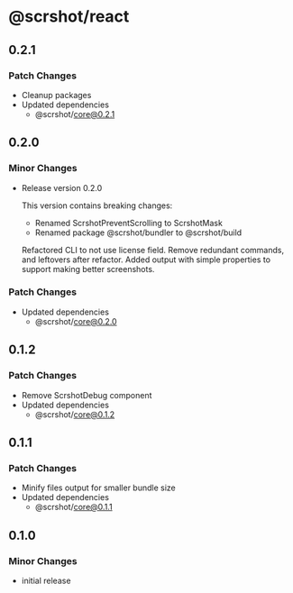 # @scrshot/react

## 0.2.1

### Patch Changes

- Cleanup packages
- Updated dependencies
  - @scrshot/core@0.2.1

## 0.2.0

### Minor Changes

- Release version 0.2.0

  This version contains breaking changes:

  - Renamed ScrshotPreventScrolling to ScrshotMask
  - Renamed package @scrshot/bundler to @scrshot/build

  Refactored CLI to not use license field. Remove redundant commands, and leftovers after refactor. Added output with simple properties to support making better screenshots.

### Patch Changes

- Updated dependencies
  - @scrshot/core@0.2.0

## 0.1.2

### Patch Changes

- Remove ScrshotDebug component
- Updated dependencies
  - @scrshot/core@0.1.2

## 0.1.1

### Patch Changes

- Minify files output for smaller bundle size
- Updated dependencies
  - @scrshot/core@0.1.1

## 0.1.0

### Minor Changes

- initial release
